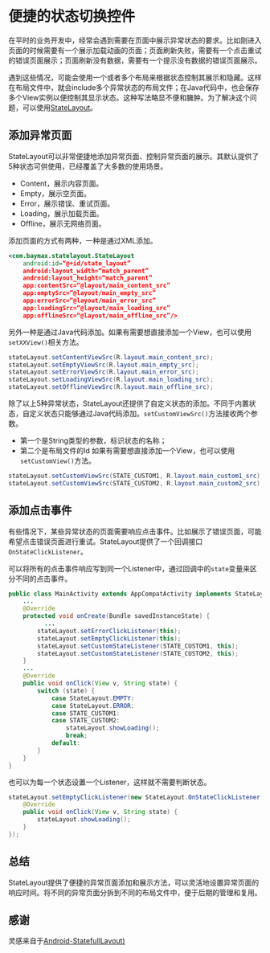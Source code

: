 # 便捷的状态切换控件
在平时的业务开发中，经常会遇到需要在页面中展示异常状态的要求。比如刚进入页面的时候需要有一个展示加载动画的页面；页面刷新失败，需要有一个点击重试的错误页面展示；页面刷新没有数据，需要有一个提示没有数据的错误页面展示。

遇到这些情况，可能会使用一个或者多个布局来根据状态控制其展示和隐藏。这样在布局文件中，就会include多个异常状态的布局文件；在Java代码中，也会保存多个View实例以便控制其显示状态。这种写法略显不便和臃肿。为了解决这个问题，可以使用[StateLayout](https://github.com/liwshuo/StateLayout)。

## 添加异常页面
StateLayout可以非常便捷地添加异常页面、控制异常页面的展示。其默认提供了5种状态可供使用，已经覆盖了大多数的使用场景。
* Content，展示内容页面。
* Empty，展示空页面。
* Error，展示错误、重试页面。
* Loading，展示加载页面。
* Offline，展示无网络页面。

添加页面的方式有两种，一种是通过XML添加。
```xml
<com.baymax.statelayout.StateLayout
    android:id=“@+id/state_layout”
    android:layout_width=“match_parent”
    android:layout_height=“match_parent”
    app:contentSrc=“@layout/main_content_src”
    app:emptySrc=“@layout/main_empty_src”
    app:errorSrc=“@layout/main_error_src”
    app:loadingSrc=“@layout/main_loading_src”
    app:offlineSrc=“@layout/main_offline_src”/>
```

另外一种是通过Java代码添加。如果有需要想直接添加一个View，也可以使用`setXXView()`相关方法。
```java
stateLayout.setContentViewSrc(R.layout.main_content_src);
stateLayout.setEmptyViewSrc(R.layout.main_empty_src);
stateLayout.setErrorViewSrc(R.layout.main_error_src);
stateLayout.setLoadingViewSrc(R.layout.main_loading_src);
stateLayout.setOfflineViewSrc(R.layout.main_offline_src);
```

除了以上5种异常状态，StateLayout还提供了自定义状态的添加。不同于内置状态，自定义状态只能够通过Java代码添加。`setCustomViewSrc()`方法接收两个参数。
* 第一个是String类型的参数，标识状态的名称；
* 第二个是布局文件的Id
如果有需要想直接添加一个View，也可以使用`setCustomView()`方法。
```java
stateLayout.setCustomViewSrc(STATE_CUSTOM1, R.layout.main_custom1_src);
stateLayout.setCustomViewSrc(STATE_CUSTOM2, R.layout.main_custom2_src);
```

## 添加点击事件
有些情况下，某些异常状态的页面需要响应点击事件。比如展示了错误页面，可能希望点击错误页面进行重试。StateLayout提供了一个回调接口`OnStateClickListener`。

可以将所有的点击事件响应写到同一个Listener中，通过回调中的`state`变量来区分不同的点击事件。
```java
public class MainActivity extends AppCompatActivity implements StateLayout.OnStateClickListener {
    ...
    @Override
    protected void onCreate(Bundle savedInstanceState) {
		  ...
        stateLayout.setErrorClickListener(this);
        stateLayout.setEmptyClickListener(this);
        stateLayout.setCustomStateListener(STATE_CUSTOM1, this);
        stateLayout.setCustomStateListener(STATE_CUSTOM2, this);
    }
    ...
    @Override
    public void onClick(View v, String state) {
        switch (state) {
            case StateLayout.EMPTY:
            case StateLayout.ERROR:
            case STATE_CUSTOM1:
            case STATE_CUSTOM2:
                stateLayout.showLoading();
                break;
            default:
        }
    }
}
```

也可以为每一个状态设置一个Listener，这样就不需要判断状态。
```java
stateLayout.setEmptyClickListener(new StateLayout.OnStateClickListener() {
    @Override
    public void onClick(View v, String state) {
        stateLayout.showLoading();
    }
});
```

## 总结
StateLayout提供了便捷的异常页面添加和展示方法，可以灵活地设置异常页面的响应时间。将不同的异常页面分拆到不同的布局文件中，便于后期的管理和复用。

## 感谢
灵感来自于[Android-StatefullLayout)](https://github.com/jakubkinst/Android-StatefulLayout)


